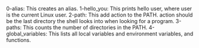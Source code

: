 0-alias: This creates an alias.
1-hello_you: This prints hello user, where user is the current Linux user.
2-path: This add action to the PATH. action should be the last directory the shell looks into when looking for a program.
3-paths: This counts the number of directories in the PATH.
4-global_variables: This lists all local variables and environment variables, and functions.
